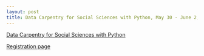 ```yaml
---
layout: post
title: Data Carpentry for Social Sciences with Python, May 30 - June 2, 2022, Netherlands eScience Center
---
```


[Data Carpentry for Social Sciences with Python](https://esciencecenter-digital-skills.github.io/2022-05-30-dc-socsci-python-nlesc/)

[Registration page](https://www.eventbrite.com/e/data-carpentry-with-python-tickets-296917908457)
